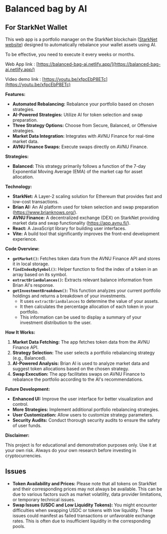 # Balanced bag by AI

## For StarkNet Wallet

This web app is a portfolio manager on the StarkNet blockchain ([StarkNet website](https://starkware.co/starknet/)) designed to automatically rebalance your wallet assets using AI.

To be effective, you need to execute it every weeks or months.

Web App link : [https://balanced-bag-ai.netlify.app/](https://balanced-bag-ai.netlify.app/)

Video demo link : [https://youtu.be/xfpcEbP8ETc](https://youtu.be/xfpcEbP8ETc)  

**Features:**

* **Automated Rebalancing:**  Rebalance your portfolio based on chosen strategies.
* **AI-Powered Strategies:** Utilize AI for token selection and swap preparation.
* **Three Strategy Options:** Choose from Secure, Balanced, or Offensive strategies.
* **Market Data Integration:** Integrates with AVNU Finance for real-time market data.
* **AVNU Finance Swaps:**  Execute swaps directly on AVNU Finance.

**Strategies:**

* **Balanced:** This strategy primarily follows a function of the 7-day Exponential Moving Average (EMA) of the market cap for asset allocation.

**Technology:**

* **StarkNet:**  A Layer-2 scaling solution for Ethereum that provides fast and low-cost transactions.
* **Brian AI:** An AI platform used for token selection and swap preparation (https://www.brianknows.org/).
* **AVNU Finance:** A decentralized exchange (DEX) on StarkNet providing market data and swap functionality (https://app.avnu.fi/).
* **React:**  A JavaScript library for building user interfaces.
* **Vite:** A build tool that significantly improves the front-end development experience.

**Code Overview:**

* **`getMarket()`:** Fetches token data from the AVNU Finance API and stores it in local storage.
* **`findIndexBySymbol()`:** Helper function to find the index of a token in an array based on its symbol.
* **`extractBrianBalances()`:** Extracts relevant balance information from Brian AI's response.
* **`getInvestmentBreakdown()`:**  This function analyzes your current portfolio holdings and returns a breakdown of your investments. 
    * It uses `extractBrianBalances` to determine the value of your assets.
    * It then calculates the percentage allocation of each token in your portfolio.
    * This information can be used to display a summary of your investment distribution to the user. 


**How It Works:**

1. **Market Data Fetching:** The app fetches token data from the AVNU Finance API.
2. **Strategy Selection:** The user selects a portfolio rebalancing strategy (e.g., Balanced).
3. **AI-Powered Analysis:** Brian AI is used to analyze market data and suggest token allocations based on the chosen strategy.
4. **Swap Execution:** The app facilitates swaps on AVNU Finance to rebalance the portfolio according to the AI's recommendations.


**Future Development:**

* **Enhanced UI:** Improve the user interface for better visualization and control.
* **More Strategies:** Implement additional portfolio rebalancing strategies.
* **User Customization:** Allow users to customize strategy parameters.
* **Security Audits:** Conduct thorough security audits to ensure the safety of user funds. 

**Disclaimer:** 

This project is for educational and demonstration purposes only. Use it at your own risk. Always do your own research before investing in cryptocurrencies.

## Issues

- **Token Availability and Prices:** Please note that all tokens on StarkNet and their corresponding prices may not always be available. This can be due to various factors such as market volatility, data provider limitations, or temporary technical issues. 
- **Swap Issues (USDC and Low Liquidity Tokens):** You might encounter difficulties when swapping USDC or tokens with low liquidity. These issues could manifest as failed transactions or unfavorable exchange rates. This is often due to insufficient liquidity in the corresponding pools. 

